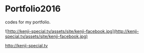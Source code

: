 # Portfolio2016

codes for my portfolio.

![http://kenji-special.tv/assets/site/kenji-facebook.jpg](http://kenji-special.tv/assets/site/kenji-facebook.jpg)

http://kenji-special.tv

